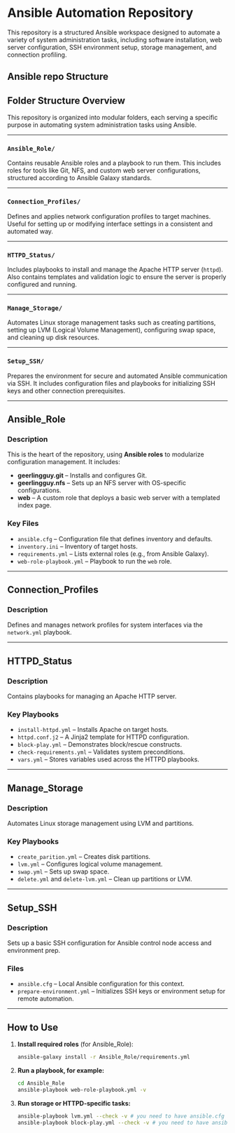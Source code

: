 # Ansible Automation Repository

This repository is a structured Ansible workspace designed to automate a variety of system administration tasks, including software installation, web server configuration, SSH environment setup, storage management, and connection profiling.

## Ansible repo Structure

## Folder Structure Overview

This repository is organized into modular folders, each serving a specific purpose in automating system administration tasks using Ansible.

---

### `Ansible_Role/`
Contains reusable Ansible roles and a playbook to run them. This includes roles for tools like Git, NFS, and custom web server configurations, structured according to Ansible Galaxy standards.

---

### `Connection_Profiles/`
Defines and applies network configuration profiles to target machines. Useful for setting up or modifying interface settings in a consistent and automated way.

---

### `HTTPD_Status/`
Includes playbooks to install and manage the Apache HTTP server (`httpd`). Also contains templates and validation logic to ensure the server is properly configured and running.

---

### `Manage_Storage/`
Automates Linux storage management tasks such as creating partitions, setting up LVM (Logical Volume Management), configuring swap space, and cleaning up disk resources.

---

### `Setup_SSH/`
Prepares the environment for secure and automated Ansible communication via SSH. It includes configuration files and playbooks for initializing SSH keys and other connection prerequisites.


---

## Ansible_Role

### Description
This is the heart of the repository, using **Ansible roles** to modularize configuration management. It includes:

-  **geerlingguy.git** – Installs and configures Git.
-  **geerlingguy.nfs** – Sets up an NFS server with OS-specific configurations.
-  **web** – A custom role that deploys a basic web server with a templated index page.

### Key Files

- `ansible.cfg` – Configuration file that defines inventory and defaults.
- `inventory.ini` – Inventory of target hosts.
- `requirements.yml` – Lists external roles (e.g., from Ansible Galaxy).
- `web-role-playbook.yml` – Playbook to run the `web` role.

---

## Connection_Profiles

### Description
Defines and manages network profiles for system interfaces via the `network.yml` playbook.

---

##  HTTPD_Status

### Description
Contains playbooks for managing an Apache HTTP server.

### Key Playbooks

- `install-httpd.yml` – Installs Apache on target hosts.
- `httpd.conf.j2` – A Jinja2 template for HTTPD configuration.
- `block-play.yml` – Demonstrates block/rescue constructs.
- `check-requirements.yml` – Validates system preconditions.
- `vars.yml` – Stores variables used across the HTTPD playbooks.

---

##  Manage_Storage

### Description
Automates Linux storage management using LVM and partitions.

### Key Playbooks

- `create_parition.yml` – Creates disk partitions.
- `lvm.yml` – Configures logical volume management.
- `swap.yml` – Sets up swap space.
- `delete.yml` and `delete-lvm.yml` – Clean up partitions or LVM.

---

## Setup_SSH

### Description
Sets up a basic SSH configuration for Ansible control node access and environment prep.

### Files

- `ansible.cfg` – Local Ansible configuration for this context.
- `prepare-environment.yml` – Initializes SSH keys or environment setup for remote automation.

---

## How to Use

1. **Install required roles** (for Ansible_Role):
   ```bash
   ansible-galaxy install -r Ansible_Role/requirements.yml
   ```
2. **Run a playbook, for example:**
   ```bash
   cd Ansible_Role
   ansible-playbook web-role-playbook.yml -v
   ```
3. **Run storage or HTTPD-specific tasks:**
   ```bash
   ansible-playbook lvm.yml --check -v # you need to have ansible.cfg and inventory.ini
   ansible-playbook block-play.yml --check -v # you need to have ansible.cfg and inventory.ini
   ```

